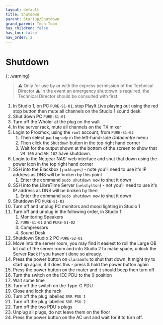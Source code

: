 ```yaml
---
layout: default
title: Shutdown
parent: Startup/Shutdown
grand_parent: Tech Team
has_children: false
has_toc: false
nav_order: 2
---
```


# Shutdown

{: .warning}
> ⚠️ Only for use by or with the express permission of the Technical Director ⚠️
> In the event an emergency shutdown is required, the Technical Director should be consulted with first.

1. In Studio 1, on PC `PURE-S1-01`, stop PlayIt Live playing out using the red stop button then mute all channels on the Studio 1 sound desk. 
2. Shut down PC `PURE-S1-01`
3. Turn off the Wholer at the plug on the wall
4. In the server rack, mute all channels on the TX mixer
5. Login to Proxmox, using the `root` account, from `PURE-S1-02` 
   1. Then select `paulogrady` in the left-hand-side *Datacentre* menu
   2. Then click the `Shutdown` button in the top right hand corner
   3. Wait for the output shown at the bottom of the screen to show that `VM 100` and `VM 102` have shutdown.
6. Login to the Netgear NAS' web interface and shut that down using the power icon in the top right hand corner
7. SSH into the Blackbox (`jackhayes`) - note you'll need to use it's IP address as DNS will be broken by this point
   1. Enter the command `sudo shutdown now` to shut it down
8. SSH into the LibreTime Server (`nelshylton`) - not you'll need to use it's IP address as DNS will be broken by then
   1. Enter the command `sudo shutdown now` to shut it down
9.  Shutdown PC `PURE-S1-02`
10. Turn off and unplug PC monitors and mood lighting in Studio 1
11. Turn off and unplug in the following order, in Studio 1:
    1.  Monitoring Speakers
    2.  `PURE-S1-01` and `PURE-S1-02`
    3.  Compressors
    4.  Sound Desk
12. Shutdown Studio 2 PC `PURE-S2-01`
13. Move into the server room, you may find it easiest to roll the Large OB kit out of the server room and into Studio 2 to make space; unlock the Server Rack if you haven't done so already.
14. Press the power button on `claraamfo` to shut that down. It might try to start up again, if it does this - press & hold the power button again
15. Press the power button on the router and it should beep then turn off
16. Turn the switch on the IEC PDU to the 0 position
17. Wait some time
18. Turn off the switch on the Type-G PDU
19. Close and lock the rack
20. Turn off the plug labelled `SVR PSU 1`
21. Turn off the plug labelled `SVR PSU 2`
22. Turn off the two PDU's plugs
23. Unplug all plugs, do not leave them on the floor
24. Press the power button on the AC unit and wait for it to turn off.